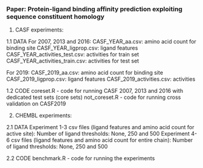 ### Paper: Protein-ligand binding affinity prediction exploiting sequence constituent homology

1. CASF experiments:

1.1 DATA
For 2007, 2013 and 2016:
CASF_YEAR_aa.csv: amino acid count for binding site
CASF_YEAR_ligprop.csv: ligand features
CASF_YEAR_activities_test.csv: activities for train set
CASF_YEAR_activities_train.csv: activities for test set

For 2019:
CASF_2019_aa.csv: amino acid count for binding site
CASF_2019_ligprop.csv: ligand features
CASF_2019_activities.csv: activities

1.2 CODE
coreset.R - code for running CASF 2007, 2013 and 2016 with dedicated test sets (core sets)
not_coreset.R - code for running cross validation on CASF2019


2. CHEMBL experiments:

2.1 DATA
Experiment 1-3 csv files (ligand features and amino acid count for active site):
Number of ligand thresholds: None, 250 and 500
Experiment 4-6 csv files (ligand features and amino acid count for entire chain):
Number of ligand thresholds: None, 250 and 500

2.2 CODE
benchmark.R - code for running the experiments
